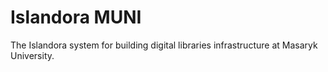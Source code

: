 # Islandora MUNI

The Islandora system for building digital libraries infrastructure at Masaryk University. 